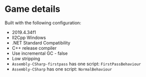 # Game details

Built with the following configuration:

* 2019.4.34f1
* Il2Cpp Windows
* .NET Standard Compatibility
* C++ release compiler
* Use incremental GC - false
* Low stripping
* `Assembly-CSharp-firstpass` has one script: `FirstPassBehaviour`
* `Assembly-CSharp` has one script: `NormalBehaviour`
